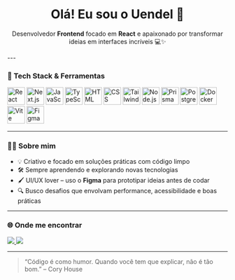 <h1 align="center">Olá! Eu sou o Uendel 👋</h1>

<p align="center">
  Desenvolvedor <strong>Frontend</strong> focado em <strong>React</strong> e apaixonado por transformar ideias em interfaces incríveis 💻✨
</p>
---

### 🚀 Tech Stack & Ferramentas

<p align="left">
  <a href="#"><img src="https://cdn.jsdelivr.net/gh/devicons/devicon/icons/react/react-original.svg" width="40" alt="React" /></a>
  <a href="#"><img src="https://cdn.jsdelivr.net/gh/devicons/devicon/icons/nextjs/nextjs-original.svg" width="40" alt="Next.js" /></a>
  <a href="#"><img src="https://cdn.jsdelivr.net/gh/devicons/devicon/icons/javascript/javascript-original.svg" width="40" alt="JavaScript" /></a>
  <a href="#"><img src="https://cdn.jsdelivr.net/gh/devicons/devicon/icons/typescript/typescript-original.svg" width="40" alt="TypeScript" /></a>
  <a href="#"><img src="https://cdn.jsdelivr.net/gh/devicons/devicon/icons/html5/html5-original.svg" width="40" alt="HTML" /></a>
  <a href="#"><img src="https://cdn.jsdelivr.net/gh/devicons/devicon/icons/css3/css3-original.svg" width="40" alt="CSS" /></a>
  <a href="#"><img src="https://upload.wikimedia.org/wikipedia/commons/thumb/d/d5/Tailwind_CSS_Logo.svg/512px-Tailwind_CSS_Logo.svg.png" width="40" alt="TailwindCSS" /></a>
  <a href="#"><img src="https://cdn.jsdelivr.net/gh/devicons/devicon/icons/nodejs/nodejs-original.svg" width="40" alt="Node.js" /></a>
  <a href="#"><img src="https://cdn.jsdelivr.net/gh/devicons/devicon/icons/prisma/prisma-original.svg" width="40" alt="Prisma" /></a>
  <a href="#"><img src="https://cdn.jsdelivr.net/gh/devicons/devicon/icons/postgresql/postgresql-original.svg" width="40" alt="PostgreSQL" /></a>
  <a href="#"><img src="https://cdn.jsdelivr.net/gh/devicons/devicon/icons/docker/docker-original.svg" width="40" alt="Docker" /></a>
  <a href="#"><img src="https://cdn.jsdelivr.net/gh/devicons/devicon/icons/vite/vite-original.svg" width="40" alt="Vite" /></a>
  <a href="#"><img src="https://cdn.jsdelivr.net/gh/devicons/devicon/icons/figma/figma-original.svg" width="40" alt="Figma" /></a>
</p>

---

### 👨‍💻 Sobre mim

- 💡 Criativo e focado em soluções práticas com código limpo
- 🛠️ Sempre aprendendo e explorando novas tecnologias
- 🖌️ UI/UX lover – uso o **Figma** para prototipar ideias antes de codar
- 🔍 Busco desafios que envolvam performance, acessibilidade e boas práticas

---

### 🌐 Onde me encontrar

<div align="left">
  <a href="https://portfolio-uendelup.vercel.app/" target="_blank">
    <img src="https://img.shields.io/badge/Portfólio-000?style=for-the-badge&logo=vercel&logoColor=white" />
  </a>
  <a href="https://www.linkedin.com/in/uendel-papa-1b6294211/" target="_blank">
    <img src="https://img.shields.io/badge/LinkedIn-0A66C2?style=for-the-badge&logo=linkedin&logoColor=white" />
  </a>
</div>

---

> “Código é como humor. Quando você tem que explicar, não é tão bom.” – Cory House
